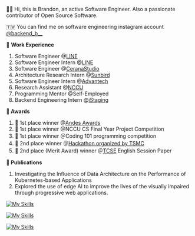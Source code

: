 👋🏾 Hi, this is Brandon, an active Software Engineer. Also a passionate contributor of Open Source Software.

🇹🇼 You can find me on software engineering instagram account [@backend_b__](https://instagram.com/backend_b__?igshid=NzZlODBkYWE4Ng%3D%3D&utm_source=qr)

💼 **Work Experience**

1. Software Engineer @[LINE](https://engineering.linecorp.com/zh-hant/blog)
2. Software Engineer Intern @[LINE](https://engineering.linecorp.com/zh-hant/blog)
3. Software Engineer @[CeranaStudio](https://cerana.tech/)
4. Architecture Research Intern @[Sunbird](https://www.sunbirddcim.com/)
5. Software Engineer Intern @[Advantech](https://www.advantech.com/en)
6. Research Assistant @[NCCU](https://www.nccu.edu.tw/)
7. Programming Mentor @Self-Employed
8. Backend Engineering Intern @[iStaging](https://www.istaging.com/zh-tw/)

**🔬 Awards**

1. 🥇 1st place winner @[Andes Awards](https://awards.andestech.com/)
2. 🥇 1st place winner @NCCU CS Final Year Project Competition
3. 🥇 1st place winner ＠Coding 101 programming competition
4. 🥈 2nd place winner ＠[Hackathon organized by TSMC](https://www.tsmc.com/static/english/careers/2023Careerhack/index.html)
5. 🥈 2nd place (Merit Award) winner ＠[TCSE](https://tcse2023.seat.org.tw/home) English Session Paper

**📜 Publications**

1. Investigating the Influence of Data Architecture on the Performance of Kubernetes-based Applications
2. Explored the use of edge AI to improve the lives of the visually impaired through progressive web applications.

 
[![My Skills](https://skillicons.dev/icons?i=aws,gcp,docker,k8s,nginx,rabbitmq)](https://skillicons.dev)

[![My Skills](https://skillicons.dev/icons?i=prometheus,firebase,mongodb,mysql,postgres,redis)](https://skillicons.dev)

[![My Skills](https://skillicons.dev/icons?i=nest,express,fastapi,django,go,graphql)](https://skillicons.dev)
